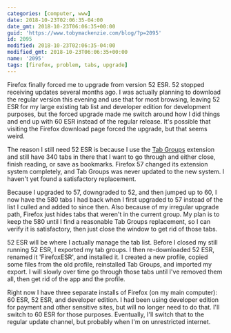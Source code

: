 ```yaml
---
categories: [computer, www]
date: 2018-10-23T02:06:35-04:00
date_gmt: 2018-10-23T06:06:35+00:00
guid: 'https://www.tobymackenzie.com/blog/?p=2095'
id: 2095
modified: 2018-10-23T02:06:35-04:00
modified_gmt: 2018-10-23T06:06:35+00:00
name: '2095'
tags: [firefox, problem, tabs, upgrade]
---
```


Firefox finally forced me to upgrade from version 52 ESR.<!--more-->  52 stopped receiving updates several months ago.  I was actually planning to download the regular version this evening and use that for most browsing, leaving 52 ESR for my large existing tab list and developer edition for development purposes, but the forced upgrade made me switch around how I did things and end up with 60 ESR instead of the regular release.  It's possible that visiting the Firefox download page forced the upgrade, but that seems weird.

The reason I still need 52 ESR is because I use the [Tab Groups](https://addons.mozilla.org/en-US/firefox/addon/tab-groups-panorama/) extension and still have 340 tabs in there that I want to go through and either close, finish reading, or save as bookmarks.  Firefox 57 changed its extension system completely, and Tab Groups was never updated to the new system.  I haven't yet found a satisfactory replacement.

Because I upgraded to 57, downgraded to 52, and then jumped up to 60, I now have the 580 tabs I had back when I first upgraded to 57 instead of the list I culled and added to since then.  Also because of my irregular upgrade path, Firefox just hides tabs that weren't in the current group.  My plan is to keep the 580 until I find a reasonable Tab Groups replacement, so I can verify it is satisfactory, then just close the window to get rid of those tabs.

52 ESR will be where I actually manage the tab list.  Before I closed my still running 52 ESR, I exported my tab groups.  I then re-downloaded 52 ESR, renamed it 'FirefoxESR', and installed it.  I created a new profile, copied some files from the old profile, reinstalled Tab Groups, and imported my export.  I will slowly over time go through those tabs until I've removed them all, then get rid of the app and the profile.

Right now I have three separate installs of Firefox (on my main computer): 60 ESR, 52 ESR, and developer edition.  I had been using developer edition for payment and other sensitive sites, but will no longer need to do that.  I'll switch to 60 ESR for those purposes.  Eventually, I'll switch that to the regular update channel, but probably when I'm on unrestricted internet.
